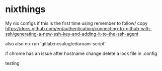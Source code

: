 # nixthings
My nix configs
if this is the first time using remember to follow/ copy
https://docs.github.com/en/authentication/connecting-to-github-with-ssh/generating-a-new-ssh-key-and-adding-it-to-the-ssh-agent


also also nix run 'gitlab:ncsulug/eduroam-script'

if chrome has an issue after hostname change delete a lock file in .config

testing 